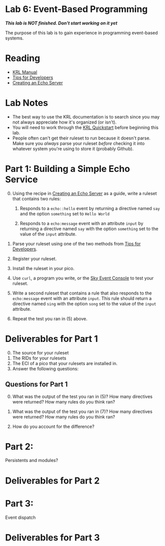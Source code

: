 # Lab 6: Event-Based Programming

__*This lab is NOT finished. Don't start working on it yet*__

The purpose of this lab is to gain experience in programming event-based systems. 

# Reading

* [KRL Manual](http://developer.kynetx.com/display/docs/Manual)
* [Tips for Developers](http://developer.kynetx.com/display/docs/Tips+for+Developers)
* [Creating an Echo Server](http://developer.kynetx.com/display/docs/Creating+an+Echo+Server)

# Lab Notes

* The best way to use the KRL documentation is to search since you may not always appreciate how it's organized (or isn't).
* You will need to work through the [KRL Quickstart](http://developer.kynetx.com/display/docs/Quickstart) before beginning this lab.
* People often can't get their ruleset to run because it doesn't parse. Make sure you *always* parse your ruleset *before* checking it into whatever system you're using to store it (probably Github). 

# Part 1: Building a Simple Echo Service

0. Using the recipe in [Creating an Echo Server](http://developer.kynetx.com/display/docs/Creating+an+Echo+Server) as a guide, write a ruleset that contains two rules:

	1. Responds to a ```echo::hello``` event by returning a directive named ```say``` and the option ```something``` set to ```Hello World```

	2. Responds to a ```echo:message``` event with an attribute ```input``` by returning a directive named ```say``` with the option ```something``` set to the value of the ```input``` attribute.

1. Parse your ruleset using one of the two methods from [Tips for Developers](http://developer.kynetx.com/display/docs/Tips+for+Developers).

2. Register your ruleset. 

3. Install the ruleset in your pico.

4. Use ```curl```, a program you write, or the [Sky Event Console](http://developer.kynetx.com/display/docs/Debugging+KRL+Rulesets) to test your ruleset.

5. Write a second ruleset that contains a rule that also responds to the ```echo:message``` event with an attribute ```input```. This rule should return a directive named ```sing``` with the option ```song``` set to the value of the ```input``` attribute.

6. Repeat the test you ran in (5) above. 

# Deliverables for Part 1

0. The source for your ruleset
1. The RIDs for your rulesets
2. The ECI of a pico that your rulesets are installed in.
3. Answer the following questions:

## Questions for Part 1

0. What was the output of the test you ran in (5)?  How many directives were returned? How many rules do you think ran? 

1. What was the output of the test you ran in (7)?  How many directives were returned? How many rules do you think ran? 

2. How do you account for the difference? 

# Part 2:

Persistents and modules?


# Deliverables for Part 2


# Part 3:

Event dispatch


# Deliverables for Part 3


